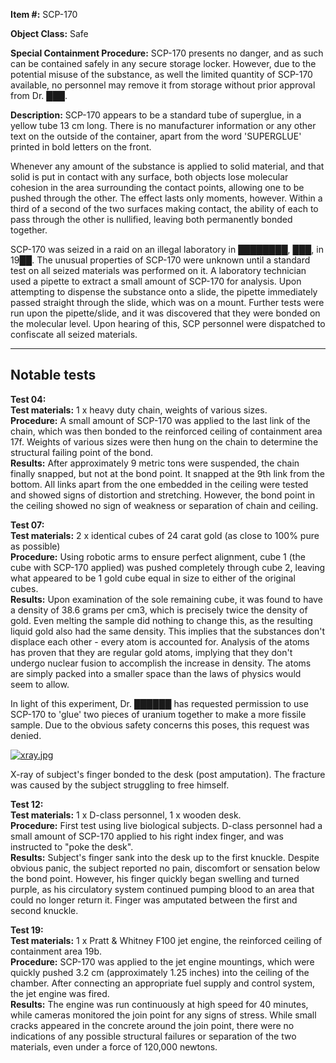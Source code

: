 **Item #:** SCP-170

**Object Class:** Safe

**Special Containment Procedure:** SCP-170 presents no danger, and as such can be contained safely in any secure storage locker. However, due to the potential misuse of the substance, as well the limited quantity of SCP-170 available, no personnel may remove it from storage without prior approval from Dr. ███.

**Description:** SCP-170 appears to be a standard tube of superglue, in a yellow tube 13 cm long. There is no manufacturer information or any other text on the outside of the container, apart from the word 'SUPERGLUE' printed in bold letters on the front.

Whenever any amount of the substance is applied to solid material, and that solid is put in contact with any surface, both objects lose molecular cohesion in the area surrounding the contact points, allowing one to be pushed through the other. The effect lasts only moments, however. Within a third of a second of the two surfaces making contact, the ability of each to pass through the other is nullified, leaving both permanently bonded together.

SCP-170 was seized in a raid on an illegal laboratory in ████████, ███, in 19██. The unusual properties of SCP-170 were unknown until a standard test on all seized materials was performed on it. A laboratory technician used a pipette to extract a small amount of SCP-170 for analysis. Upon attempting to dispense the substance onto a slide, the pipette immediately passed straight through the slide, which was on a mount. Further tests were run upon the pipette/slide, and it was discovered that they were bonded on the molecular level. Upon hearing of this, SCP personnel were dispatched to confiscate all seized materials.

* * *

**Notable tests**
-----------------

**Test 04:**  
**Test materials:** 1 x heavy duty chain, weights of various sizes.  
**Procedure:** A small amount of SCP-170 was applied to the last link of the chain, which was then bonded to the reinforced ceiling of containment area 17f. Weights of various sizes were then hung on the chain to determine the structural failing point of the bond.  
**Results:** After approximately 9 metric tons were suspended, the chain finally snapped, but not at the bond point. It snapped at the 9th link from the bottom. All links apart from the one embedded in the ceiling were tested and showed signs of distortion and stretching. However, the bond point in the ceiling showed no sign of weakness or separation of chain and ceiling.

**Test 07:**  
**Test materials:** 2 x identical cubes of 24 carat gold (as close to 100% pure as possible)  
**Procedure:** Using robotic arms to ensure perfect alignment, cube 1 (the cube with SCP-170 applied) was pushed completely through cube 2, leaving what appeared to be 1 gold cube equal in size to either of the original cubes.  
**Results:** Upon examination of the sole remaining cube, it was found to have a density of 38.6 grams per cm3, which is precisely twice the density of gold. Even melting the sample did nothing to change this, as the resulting liquid gold also had the same density. This implies that the substances don't displace each other - every atom is accounted for. Analysis of the atoms has proven that they are regular gold atoms, implying that they don't undergo nuclear fusion to accomplish the increase in density. The atoms are simply packed into a smaller space than the laws of physics would seem to allow.

In light of this experiment, Dr. ██████ has requested permission to use SCP-170 to 'glue' two pieces of uranium together to make a more fissile sample. Due to the obvious safety concerns this poses, this request was denied.

[![xray.jpg](http://scp-wiki.wdfiles.com/local--files/scp-170/xray.jpg)](http://scp-wiki.wikidot.com/local--files/scp-170/xray.jpg)

X-ray of subject's finger bonded to the desk (post amputation). The fracture was caused by the subject struggling to free himself.

**Test 12:**  
**Test materials:** 1 x D-class personnel, 1 x wooden desk.  
**Procedure:** First test using live biological subjects. D-class personnel had a small amount of SCP-170 applied to his right index finger, and was instructed to "poke the desk".  
**Results:** Subject's finger sank into the desk up to the first knuckle. Despite obvious panic, the subject reported no pain, discomfort or sensation below the bond point. However, his finger quickly began swelling and turned purple, as his circulatory system continued pumping blood to an area that could no longer return it. Finger was amputated between the first and second knuckle.

**Test 19:**  
**Test materials:** 1 x Pratt & Whitney F100 jet engine, the reinforced ceiling of containment area 19b.  
**Procedure:** SCP-170 was applied to the jet engine mountings, which were quickly pushed 3.2 cm (approximately 1.25 inches) into the ceiling of the chamber. After connecting an appropriate fuel supply and control system, the jet engine was fired.  
**Results:** The engine was run continuously at high speed for 40 minutes, while cameras monitored the join point for any signs of stress. While small cracks appeared in the concrete around the join point, there were no indications of any possible structural failures or separation of the two materials, even under a force of 120,000 newtons.